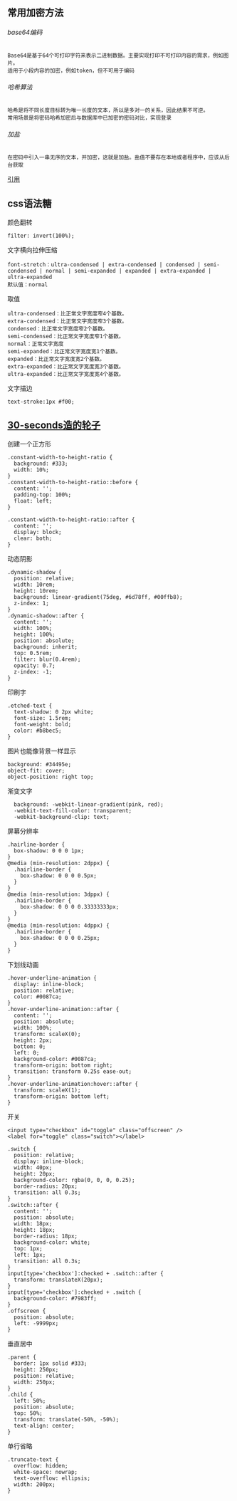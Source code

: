 ## 常用加密方法

###### base64编码

    Base64是基于64个可打印字符来表示二进制数据。主要实现打印不可打印内容的需求，例如图片。
    适用于小段内容的加密，例如token，但不可用于编码

###### 哈希算法

    哈希是将不同长度目标转为唯一长度的文本，所以是多对一的关系，因此结果不可逆。
    常用场景是将密码哈希加密后与数据库中已加密的密码对比，实现登录

###### 加盐

    在密码中引入一串无序的文本，并加密，这就是加盐。盐值不要存在本地或者程序中，应该从后台获取

[引用](https://jdc.jd.com/archives/212773)

## css语法糖

颜色翻转

    filter: invert(100%);

文字横向拉伸压缩

    font-stretch：ultra-condensed | extra-condensed | condensed | semi-condensed | normal | semi-expanded | expanded | extra-expanded | ultra-expanded
    默认值：normal

取值

    ultra-condensed：比正常文字宽度窄4个基数。
    extra-condensed：比正常文字宽度窄3个基数。
    condensed：比正常文字宽度窄2个基数。
    semi-condensed：比正常文字宽度窄1个基数。
    normal：正常文字宽度
    semi-expanded：比正常文字宽度宽1个基数。
    expanded：比正常文字宽度宽2个基数。
    extra-expanded：比正常文字宽度宽3个基数。
    ultra-expanded：比正常文字宽度宽4个基数。

文字描边

    text-stroke:1px #f00;


## [30-seconds造的轮子](https://30-seconds.github.io/30-seconds-of-css/)

创建一个正方形

    .constant-width-to-height-ratio {
      background: #333;
      width: 10%;
    }
    .constant-width-to-height-ratio::before {
      content: '';
      padding-top: 100%;
      float: left;
    }

    .constant-width-to-height-ratio::after {
      content: '';
      display: block;
      clear: both;
    }

动态阴影

    .dynamic-shadow {
      position: relative;
      width: 10rem;
      height: 10rem;
      background: linear-gradient(75deg, #6d78ff, #00ffb8);
      z-index: 1;
    }
    .dynamic-shadow::after {
      content: '';
      width: 100%;
      height: 100%;
      position: absolute;
      background: inherit;
      top: 0.5rem;
      filter: blur(0.4rem);
      opacity: 0.7;
      z-index: -1;
    }

印刷字

    .etched-text {
      text-shadow: 0 2px white;
      font-size: 1.5rem;
      font-weight: bold;
      color: #b8bec5;
    }

图片也能像背景一样显示

    background: #34495e;
    object-fit: cover;
    object-position: right top;

渐变文字

      background: -webkit-linear-gradient(pink, red);
      -webkit-text-fill-color: transparent;
      -webkit-background-clip: text;

屏幕分辨率

    .hairline-border {
      box-shadow: 0 0 0 1px;
    }
    @media (min-resolution: 2dppx) {
      .hairline-border {
        box-shadow: 0 0 0 0.5px;
      }
    }
    @media (min-resolution: 3dppx) {
      .hairline-border {
        box-shadow: 0 0 0 0.33333333px;
      }
    }
    @media (min-resolution: 4dppx) {
      .hairline-border {
        box-shadow: 0 0 0 0.25px;
      }
    }

下划线动画

    .hover-underline-animation {
      display: inline-block;
      position: relative;
      color: #0087ca;
    }
    .hover-underline-animation::after {
      content: '';
      position: absolute;
      width: 100%;
      transform: scaleX(0);
      height: 2px;
      bottom: 0;
      left: 0;
      background-color: #0087ca;
      transform-origin: bottom right;
      transition: transform 0.25s ease-out;
    }
    .hover-underline-animation:hover::after {
      transform: scaleX(1);
      transform-origin: bottom left;
    }

开关

    <input type="checkbox" id="toggle" class="offscreen" />
    <label for="toggle" class="switch"></label>

    .switch {
      position: relative;
      display: inline-block;
      width: 40px;
      height: 20px;
      background-color: rgba(0, 0, 0, 0.25);
      border-radius: 20px;
      transition: all 0.3s;
    }
    .switch::after {
      content: '';
      position: absolute;
      width: 18px;
      height: 18px;
      border-radius: 18px;
      background-color: white;
      top: 1px;
      left: 1px;
      transition: all 0.3s;
    }
    input[type='checkbox']:checked + .switch::after {
      transform: translateX(20px);
    }
    input[type='checkbox']:checked + .switch {
      background-color: #7983ff;
    }
    .offscreen {
      position: absolute;
      left: -9999px;
    }
垂直居中

    .parent {
      border: 1px solid #333;
      height: 250px;
      position: relative;
      width: 250px;
    }
    .child {
      left: 50%;
      position: absolute;
      top: 50%;
      transform: translate(-50%, -50%);
      text-align: center;
    }

单行省略

    .truncate-text {
      overflow: hidden;
      white-space: nowrap;
      text-overflow: ellipsis;
      width: 200px;
    }


